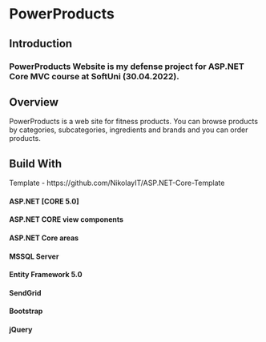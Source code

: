 <h1>PowerProducts</h1>

<h2>Introduction</h2>

<h3>PowerProducts Website is my defense project for ASP.NET Core MVC course at SoftUni (30.04.2022).</h3>


<h2>Overview</h2>
PowerProducts is a web site for fitness products.
You can browse products by categories, subcategories, ingredients and brands and you can order products.



<h2>Build With</h2>
Template - https://github.com/NikolayIT/ASP.NET-Core-Template
<h4>ASP.NET [CORE 5.0]</h2>
<h4>ASP.NET CORE view components</h2>
<h4>ASP.NET Core areas</h2>
<h4>MSSQL Server</h2>
<h4>Entity Framework 5.0</h2>
<h4>SendGrid</h2>
<h4>Bootstrap</h2>
<h4>jQuery</h2>




